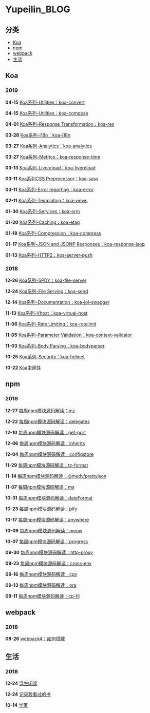 # Yupeilin_BLOG

## 分类

- [Koa](#koa_doc)
- [npm](#npm_doc)
- [webpack](#webpack_doc)
- [生活](#life_doc)

## <a id="koa_doc"></a> Koa

### 2019

**04-15** [Koa系列-Utilities：koa-convert](https://yupeilin123.github.io/2019/04/15/koa/koa-convert/)

**04-15** [Koa系列-Utilities：koa-compose](https://yupeilin123.github.io/2019/04/15/koa/koa-compose/)

**04-01** [Koa系列-Response Transformation：koa-res](https://yupeilin123.github.io/2019/04/01/koa/koa-res/)

**03-28** [Koa系列-i18n：koa-i18n](https://yupeilin123.github.io/2019/03/27/koa/koa-i18n/)

**03-27** [Koa系列-Analytics：koa-analytics](https://yupeilin123.github.io/2019/03/27/koa/koa-analytics/)

**03-27** [Koa系列-Metrics：koa-response-time](https://yupeilin123.github.io/2019/03/27/koa/koa-response-time/)

**03-13** [Koa系列-Livereload：koa-livereload](https://yupeilin123.github.io/2019/03/13/koa/koa-livereload/)

**03-11** [Koa系列CSS Preprocessor：koa-sass](https://yupeilin123.github.io/2019/03/11/koa/koa-sass/)

**03-11** [Koa系列-Error reporting：koa-error](https://yupeilin123.github.io/2019/03/11/koa/koa-error/)

**02-11** [Koa系列-Templating：koa-views](https://yupeilin123.github.io/2019/02/11/koa/koa-views/)

**01-30** [Koa系列-Services：koa-orm](https://yupeilin123.github.io/2019/01/30/koa/koa-orm/)

**01-20** [Koa系列-Caching：koa-etag](https://yupeilin123.github.io/2019/01/20/koa/koa-etag/)

**01-18** [Koa系列-Compression：koa-compress](https://yupeilin123.github.io/2019/01/18/koa/koa-compress/)

**01-17** [Koa系列-JSON and JSONP Responses：koa-response-jsop](https://yupeilin123.github.io/2019/01/17/koa/koa-response-jsop/)

**01-13** [Koa系列-HTTP2：koa-server-push](https://yupeilin123.github.io/2019/01/13/koa/koa-server-push/)

### 2018

**12-26** [Koa系列-SPDY：koa-file-server](https://yupeilin123.github.io/2018/12/26/koa/koa-file-server/)

**12-24** [Koa系列-File Serving：koa-send](https://yupeilin123.github.io/2018/12/24/koa/koa-send/)

**12-14** [Koa系列-Documentation：koa-joi-swagger](https://yupeilin123.github.io/2018/12/14/koa/koa-joi-swagger/)

**11-13** [Koa系列-Vhost：koa-virtual-host](https://yupeilin123.github.io/2018/11/13/koa/koa-virtual-host/)

**11-06** [Koa系列-Rate Limiting：koa-ratelimit](https://yupeilin123.github.io/2018/11/06/koa/koa-ratelimit/)

**11-05** [Koa系列-Parameter Validation：koa-context-validator](https://yupeilin123.github.io/2018/11/05/koa/koa-context-validator/)

**11-03** [Koa系列-Body Parsing：koa-bodyparser](https://yupeilin123.github.io/2018/11/03/koa/koa-bodyparser/)

**10-25** [Koa系列-Security：koa-helmet](https://yupeilin123.github.io/2018/10/25/koa/koa-helmet/)

**10-22** [Koa中间件](https://yupeilin123.github.io/2018/10/22/koa/koa-middleware/)

## <a id="npm_doc"></a> npm

### 2018

**12-27** [每周npm模块源码解读：mz](https://yupeilin123.github.io/2018/12/27/npm/mz/)

**12-22** [每周npm模块源码解读：delegates](https://yupeilin123.github.io/2018/12/22/npm/delegates/)

**12-10** [每周npm模块源码解读：get-port](https://yupeilin123.github.io/2018/12/10/npm/get-port/)

**12-06** [每周npm模块源码解读：inherits](https://yupeilin123.github.io/2018/12/06/npm/inherits/)

**12-04** [每周npm模块源码解读：configstore](https://yupeilin123.github.io/2018/12/04/npm/configstore/)

**11-29** [每周npm模块源码解读：tz-format](https://yupeilin123.github.io/2018/11/29/npm/tz-format/)

**11-14** [每周npm模块源码解读：@medv/prettyjson](https://yupeilin123.github.io/2018/11/14/npm/prettyjson/)

**11-07** [每周npm模块源码解读：ms](https://yupeilin123.github.io/2018/11/07/npm/ms/)

**10-31** [每周npm模块源码解读：dateFormat](https://yupeilin123.github.io/2018/10/31/npm/dateFormat/)

**10-23** [每周npm模块源码解读：pify](https://yupeilin123.github.io/2018/10/23/npm/pify/)

**10-17** [每周npm模块源码解读：anywhere](https://yupeilin123.github.io/2018/10/17/npm/anywhere/)

**10-09** [每周npm模块源码解读：meow](https://yupeilin123.github.io/2018/10/09/npm/meow/)

**10-07** [每周npm模块源码解读：progress](https://yupeilin123.github.io/2018/10/07/npm/progress/)

**09-30** [每周npm模块源码解读：http-proxy](https://yupeilin123.github.io/2018/09/30/npm/http-proxy/)

**09-23** [每周npm模块源码解读：cross-env](https://yupeilin123.github.io/2018/09/23/npm/cross-env/)

**09-16** [每周npm模块源码解读：cpy](https://yupeilin123.github.io/2018/09/16/npm/cpy/)

**09-13** [每周npm模块源码解读：ora](https://yupeilin123.github.io/2018/09/13/npm/ora/)

**09-11** [每周npm模块源码解读：cp-fil](https://yupeilin123.github.io/2018/09/11/npm/cp-file)


## <a id="webpack_doc"></a> webpack

### 2018

**08-26** [webpack4：如何搭建](https://yupeilin123.github.io/2018/08/26/webpack4-build/)

## <a id="life_doc"></a> 生活

### 2018

**12-24** [浮生闲读](https://yupeilin123.github.io/2018/12/24/book/%E6%B5%AE%E7%94%9F%E9%97%B2%E8%AF%BB/)

**12-24** [记录我看过的书](https://yupeilin123.github.io/2018/12/24/book/%E8%AE%B0%E5%BD%95%E6%88%91%E7%9C%8B%E8%BF%87%E7%9A%84%E4%B9%A6/)

**10-14** [学萧](https://yupeilin123.github.io/2018/10/14/life/%E5%AD%A6%E7%AE%AB/)